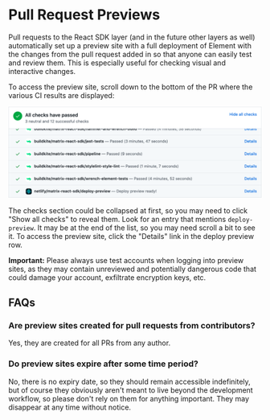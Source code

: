 # Pull Request Previews

Pull requests to the React SDK layer (and in the future other layers as well)
automatically set up a preview site with a full deployment of Element with the
changes from the pull request added in so that anyone can easily test and review
them. This is especially useful for checking visual and interactive changes.

To access the preview site, scroll down to the bottom of the PR where the
various CI results are displayed:

![Pull request: checks section](./img/pr-checks.png)

The checks section could be collapsed at first, so you may need to click "Show
all checks" to reveal them. Look for an entry that mentions `deploy-preview`. It
may be at the end of the list, so you may need scroll a bit to see it. To access
the preview site, click the "Details" link in the deploy preview row.

**Important:** Please always use test accounts when logging into preview sites,
as they may contain unreviewed and potentially dangerous code that could damage
your account, exfiltrate encryption keys, etc.

## FAQs

### Are preview sites created for pull requests from contributors?

Yes, they are created for all PRs from any author.

### Do preview sites expire after some time period?

No, there is no expiry date, so they should remain accessible indefinitely, but
of course they obviously aren't meant to live beyond the development workflow,
so please don't rely on them for anything important. They may disappear at any
time without notice.
